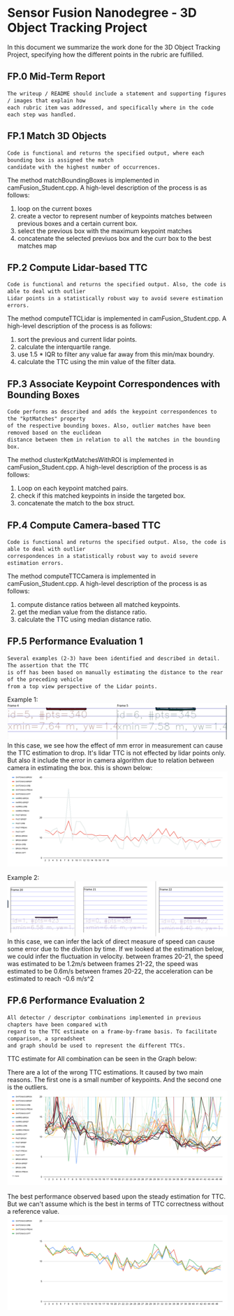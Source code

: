 Sensor Fusion Nanodegree - 3D Object Tracking Project
======================================================

In this document we summarize the work done for the 3D Object Tracking Project,
specifying how the different points in the rubric are fulfilled.

FP.0 Mid-Term Report
--------------------

```
The writeup / README should include a statement and supporting figures / images that explain how 
each rubric item was addressed, and specifically where in the code each step was handled.
```
 
FP.1 Match 3D Objects
---------------------
```
Code is functional and returns the specified output, where each bounding box is assigned the match 
candidate with the highest number of occurrences.
```
The method matchBoundingBoxes is implemented in camFusion_Student.cpp. A high-level description of the process is as follows:
1. loop on the current boxes
2. create a vector to represent number of keypoints matches between previous boxes and a certain current box.
3. select the previous box with the maximum keypoint matches
4. concatenate the selected previuos box and the curr box to the best matches map

FP.2 Compute Lidar-based TTC
----------------------------
```
Code is functional and returns the specified output. Also, the code is able to deal with outlier 
Lidar points in a statistically robust way to avoid severe estimation errors.
```
The method computeTTCLidar is implemented in camFusion_Student.cpp. A high-level description of the process is as follows:
1. sort the previous and current lidar points.
2. calculate the interquartile range.
3. use 1.5 * IQR to filter any value far away from this min/max boundry.
4. calculate the TTC using the min value of the filter data.

FP.3 Associate Keypoint Correspondences with Bounding Boxes
-----------------------------------------------------------
```
Code performs as described and adds the keypoint correspondences to the "kptMatches" property 
of the respective bounding boxes. Also, outlier matches have been removed based on the euclidean
distance between them in relation to all the matches in the bounding box.
```
The method clusterKptMatchesWithROI is implemented in camFusion_Student.cpp. A high-level description of the process is as follows:
1. Loop on each keypoint matched pairs.
2. check if this matched keypoints in inside the targeted box.
3. concatenate the match to the box struct.

FP.4 Compute Camera-based TTC
-----------------------------
```
Code is functional and returns the specified output. Also, the code is able to deal with outlier 
correspondences in a statistically robust way to avoid severe estimation errors.
```
The method computeTTCCamera is implemented in camFusion_Student.cpp. A high-level description of the process is as follows:
1. compute distance ratios between all matched keypoints.
2. get the median value from the distance ratio.
3. calculate the TTC using median distance ratio.

FP.5 Performance Evaluation 1
-----------------------------
```
Several examples (2-3) have been identified and described in detail. The assertion that the TTC 
is off has been based on manually estimating the distance to the rear of the preceding vehicle 
from a top view perspective of the Lidar points.
```
Example 1:
<img src="images/case_1.png"/>
In this case, we see how the effect of mm error in measurement can cause the TTC estimation to drop.
It's lidar TTC is not effected by lidar points only. But also it include the error in camera algorithm 
due to relation between camera in estimating the box. this is shown below:
<img src="images/case_3.png"/>

Example 2:
<img src="images/case_2.png"/>
In this case, we can infer the lack of direct measure of speed can cause some error due to the divition by time.
If we looked at the estimation below, we could infer the fluctuation in velocity.
between frames 20-21, the speed was estimated to be 1.2m/s
between frames 21-22, the speed was estimated to be 0.6m/s
between frames 20-22, the acceleration can be estimated to reach -0.6 m/s^2


FP.6 Performance Evaluation 2
-----------------------------
```
All detector / descriptor combinations implemented in previous chapters have been compared with 
regard to the TTC estimate on a frame-by-frame basis. To facilitate comparison, a spreadsheet 
and graph should be used to represent the different TTCs.
```
TTC estimate for All combination can be seen in the Graph below:

There are a lot of the wrong TTC estimations. It caused by two main reasons. The first one is a small number of keypoints. 
And the second one is the outliers.
<img src="images/ALL_Performace_DD.png"/>

The best performance observed based upon the steady estimation for TTC. But we can't assume which is the best in terms of TTC correctness without a reference value.
<img src="images/Best_Performace_DD.png"/>
